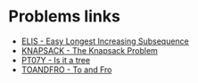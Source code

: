 # Problems links

- [ELIS - Easy Longest Increasing Subsequence](http://www.spoj.com/problems/ELIS/)
- [KNAPSACK - The Knapsack Problem](http://www.spoj.com/problems/KNAPSACK/)
- [PT07Y - Is it a tree](http://www.spoj.com/problems/PT07Y/)
- [TOANDFRO - To and Fro](http://www.spoj.com/problems/TOANDFRO/)
